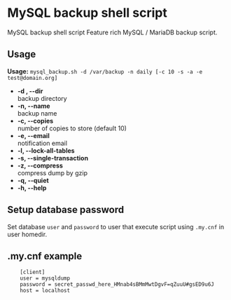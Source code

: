 # MySQL backup shell script

MySQL backup shell script
Feature rich MySQL / MariaDB backup script.

## Usage

**Usage:** `mysql_backup.sh -d /var/backup -n daily [-c 10 -s -a -e test@domain.org]`

- **-d , --dir**  
backup directory
- **-n, --name**  
backup name
- **-c, --copies**  
number of copies to store (default 10)
- **-e, --email**  
notification email
- **-l, --lock-all-tables**
- **-s, --single-transaction**
- **-z, --compress**  
compress dump by gzip
- **-q, --quiet**
- **-h, --help**

## Setup database password

Set database `user` and `password` to user that execute script using `.my.cnf` in user homedir.

## .my.cnf example

```
    [client]
    user = mysqldump
    password = secret_passwd_here_HMnab4sBMmMwtDgvF=qZuuU#gsED9u6J
    host = localhost
```